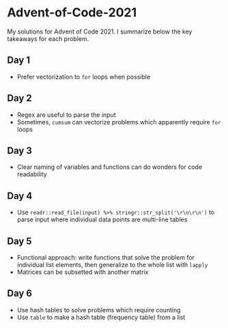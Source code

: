 # Advent-of-Code-2021
My solutions for Advent of Code 2021. I summarize below the key takeaways for each problem.

## Day 1
* Prefer vectorization to `for` loops when possible

## Day 2
* Regex are useful to parse the input
* Sometimes, `cumsum` can vectorize problems which apparently require `for` loops

## Day 3
* Clear naming of variables and functions can do wonders for code readability 

## Day 4
* Use `readr::read_file(input) %>% stringr::str_split('\r\n\r\n')` to parse input where individual data points are multi-line tables

## Day 5
* Functional approach: write functions that solve the problem for individual list elements, then generalize to the whole list with `lapply`
* Matrices can be subsetted with another matrix

## Day 6
* Use hash tables to solve problems which require counting
* Use `table` to make a hash table (frequency table) from a list
